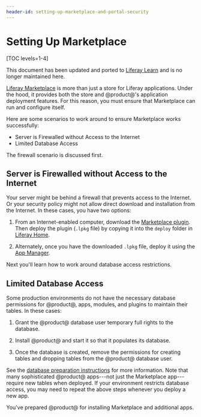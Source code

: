 ```yaml
---
header-id: setting-up-marketplace-and-portal-security
---
```


# Setting Up Marketplace

[TOC levels=1-4]

<aside class="alert alert-info">
  <span class="wysiwyg-color-blue120">This document has been updated and ported to <a href="https://learn.liferay.com/dxp/latest/en/system-administration/installing-and-managing-apps/getting-started/using-marketplace.html">Liferay Learn</a> and is no longer maintained here.</span>
</aside>

[Liferay Marketplace](https://www.liferay.com/marketplace) is more than just a
store for Liferay applications. Under the hood, it provides both the store and
@product@'s application deployment features. For this reason, you must ensure
that Marketplace can run and configure itself.

Here are some scenarios to work around to ensure Marketplace works successfully:

-   Server is Firewalled without Access to the Internet
-   Limited Database Access

The firewall scenario is discussed first.

## Server is Firewalled without Access to the Internet

Your server might be behind a firewall that prevents access to the Internet. Or
your security policy might not allow direct download and installation from the
Internet. In these cases, you have two options:

1.  From an Internet-enabled computer, download the [Marketplace
    plugin](https://www.liferay.com/marketplace/download). Then deploy the
    plugin (`.lpkg` file) by copying it into the `deploy` folder in [Liferay
    Home](/docs/7-2/deploy/-/knowledge_base/d/liferay-home).

2.  Alternately, once you have the downloaded `.lpkg` file, deploy it using the
    [App Manager](/docs/7-2/user/-/knowledge_base/u/managing-and-configuring-apps).

Next you'll learn how to work around database access restrictions.

## Limited Database Access

Some production environments do not have the necessary database permissions for
@product@, apps, modules, and plugins to maintain their tables. In these cases:

1.  Grant the @product@ database user temporary full rights to the database.

2.  Install @product@ and start it so that it populates its database.

3.  Once the database is created, remove the permissions for creating tables and
    dropping tables from the @product@ database user.

See the [database preparation
instructions](/docs/7-2/deploy/-/knowledge_base/d/preparing-for-install#limiting-database-access)
for more information. Note that many sophisticated @product@ apps---not just the
Marketplace app---require new tables when deployed. If your environment
restricts database access, you may need to repeat the above steps whenever you
deploy a new app.

You've prepared @product@ for installing Marketplace and additional apps.
